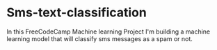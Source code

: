 # Sms-text-classification
In this FreeCodeCamp Machine learning Project I'm building a machine learning model that will classify sms messages as a spam or not. 

